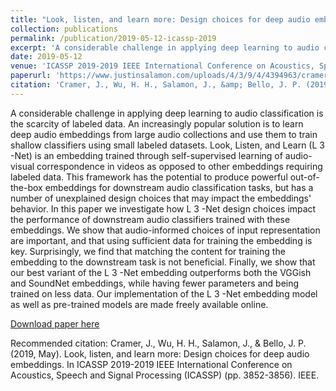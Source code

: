 ```yaml
---
title: "Look, listen, and learn more: Design choices for deep audio embeddings"
collection: publications
permalink: /publication/2019-05-12-icassp-2019
excerpt: 'A considerable challenge in applying deep learning to audio classification is the scarcity of labeled data. An increasingly popular solution is to learn deep audio embeddings from large audio collections and use them to train shallow classifiers using small labeled datasets. Look, Listen, and Learn (L 3 -Net) is an embedding trained through self-supervised learning of audio-visual correspondence in videos as opposed to other embeddings requiring labeled data. This framework has the potential to produce powerful out-of-the-box embeddings for downstream audio classification tasks, but has a number of unexplained design choices that may impact the embeddings&apos; behavior. In this paper we investigate how L 3 -Net design choices impact the performance of downstream audio classifiers trained with these embeddings. We show that audio-informed choices of input representation are important, and that using sufficient data for training the embedding is key. Surprisingly, we find that matching the content for training the embedding to the downstream task is not beneficial. Finally, we show that our best variant of the L 3 -Net embedding outperforms both the VGGish and SoundNet embeddings, while having fewer parameters and being trained on less data. Our implementation of the L 3 -Net embedding model as well as pre-trained models are made freely available online.'
date: 2019-05-12
venue: 'ICASSP 2019-2019 IEEE International Conference on Acoustics, Speech and Signal Processing (ICASSP)'
paperurl: 'https://www.justinsalamon.com/uploads/4/3/9/4/4394963/cramer_looklistenlearnmore_icassp_2019.pdf'
citation: 'Cramer, J., Wu, H. H., Salamon, J., &amp; Bello, J. P. (2019, May). Look, listen, and learn more: Design choices for deep audio embeddings. In ICASSP 2019-2019 IEEE International Conference on Acoustics, Speech and Signal Processing (ICASSP) (pp. 3852-3856). IEEE.'
---
```

A considerable challenge in applying deep learning to audio classification is the scarcity of labeled data. An increasingly popular solution is to learn deep audio embeddings from large audio collections and use them to train shallow classifiers using small labeled datasets. Look, Listen, and Learn (L 3 -Net) is an embedding trained through self-supervised learning of audio-visual correspondence in videos as opposed to other embeddings requiring labeled data. This framework has the potential to produce powerful out-of-the-box embeddings for downstream audio classification tasks, but has a number of unexplained design choices that may impact the embeddings&apos; behavior. In this paper we investigate how L 3 -Net design choices impact the performance of downstream audio classifiers trained with these embeddings. We show that audio-informed choices of input representation are important, and that using sufficient data for training the embedding is key. Surprisingly, we find that matching the content for training the embedding to the downstream task is not beneficial. Finally, we show that our best variant of the L 3 -Net embedding outperforms both the VGGish and SoundNet embeddings, while having fewer parameters and being trained on less data. Our implementation of the L 3 -Net embedding model as well as pre-trained models are made freely available online.

[Download paper here](https://www.justinsalamon.com/uploads/4/3/9/4/4394963/cramer_looklistenlearnmore_icassp_2019.pdf)

Recommended citation: Cramer, J., Wu, H. H., Salamon, J., & Bello, J. P. (2019, May). Look, listen, and learn more: Design choices for deep audio embeddings. In ICASSP 2019-2019 IEEE International Conference on Acoustics, Speech and Signal Processing (ICASSP) (pp. 3852-3856). IEEE.